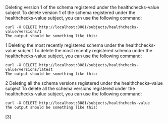Deleting version 1 of the schema registered under the healthchecks-value subject
To delete version 1 of the schema registered under the healthchecks-value subject, you can use the following command:

```
curl -X DELETE http://localhost:8081/subjects/healthchecks-value/versions/1
The output should be something like this:

```
1
Deleting the most recently registered schema under the healthchecks-value subject
To delete the most recently registered schema under the healthchecks-value subject, you can use the following command:

```
curl -X DELETE http://localhost:8081/subjects/healthchecks-value/versions/latest
The output should be something like this:

```
2
Deleting all the schema versions registered under the healthchecks–value subject
To delete all the schema versions registered under the healthchecks-value subject, you can use the following command:

```
curl -X DELETE http://localhost:8081/subjects/healthchecks-value
The output should be something like this:

```
[3]